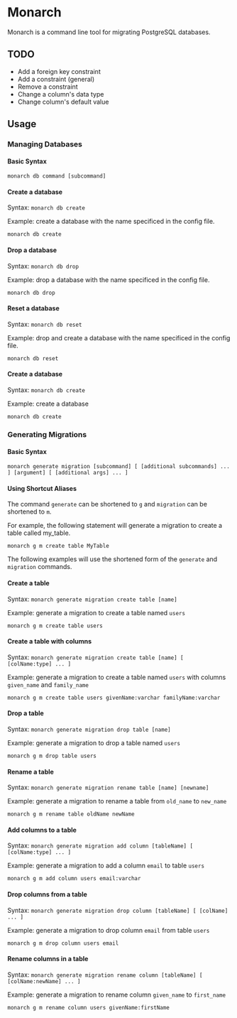 # Monarch
Monarch is a command line tool for migrating PostgreSQL databases.

## TODO

* Add a foreign key constraint
* Add a constraint (general)
* Remove a constraint
* Change a column's data type
* Change column's default value

## Usage

### Managing Databases

#### Basic Syntax
`monarch db command [subcommand]`

#### Create a database
Syntax:
`monarch db create`

Example: create a database with the name specificed in the config file.
```
monarch db create
```

#### Drop a database
Syntax:
`monarch db drop`

Example: drop a database with the name specificed in the config file.
```
monarch db drop
```

#### Reset a database
Syntax:
`monarch db reset`

Example: drop and create a database with the name specificed in the config file.
```
monarch db reset
```

#### Create a database
Syntax:
`monarch db create`

Example: create a database
```
monarch db create
```

### Generating Migrations

#### Basic Syntax
`monarch generate migration [subcommand] [ [additional subcommands] ... ] [argument] [ [additional args] ... ] `

#### Using Shortcut Aliases
The command `generate` can be shortened to `g` and `migration` can be shortened to `m`.

For example, the following statement will generate a migration to create a table called my_table.
```
monarch g m create table MyTable
```

The following examples will use the shortened form of the `generate` and `migration` commands.

#### Create a table
Syntax:
`monarch generate migration create table [name]`

Example: generate a migration to create a table named `users`
```
monarch g m create table users
```

#### Create a table with columns
Syntax:
`monarch generate migration create table [name] [ [colName:type] ... ]`

Example: generate a migration to create a table named `users` with columns `given_name` and `family_name`
```
monarch g m create table users givenName:varchar familyName:varchar
```

#### Drop a table
Syntax:
`monarch generate migration drop table [name]`

Example: generate a migration to drop a table named `users`
```
monarch g m drop table users
```

#### Rename a table
Syntax:
`monarch generate migration rename table [name] [newname]`

Example: generate a migration to rename a table from `old_name` to `new_name`
```
monarch g m rename table oldName newName
```

#### Add columns to a table
Syntax:
`monarch generate migration add column [tableName] [ [colName:type] ... ]`

Example: generate a migration to add a column `email` to table `users`
```
monarch g m add column users email:varchar
```

#### Drop columns from a table
Syntax:
`monarch generate migration drop column [tableName] [ [colName] ... ]`

Example: generate a migration to drop column `email` from table `users`
```
monarch g m drop column users email
```

#### Rename columns in a table
Syntax:
`monarch generate migration rename column [tableName] [ [colName:newName] ... ]`

Example: generate a migration to rename column `given_name` to `first_name`
```
monarch g m rename column users givenName:firstName
```